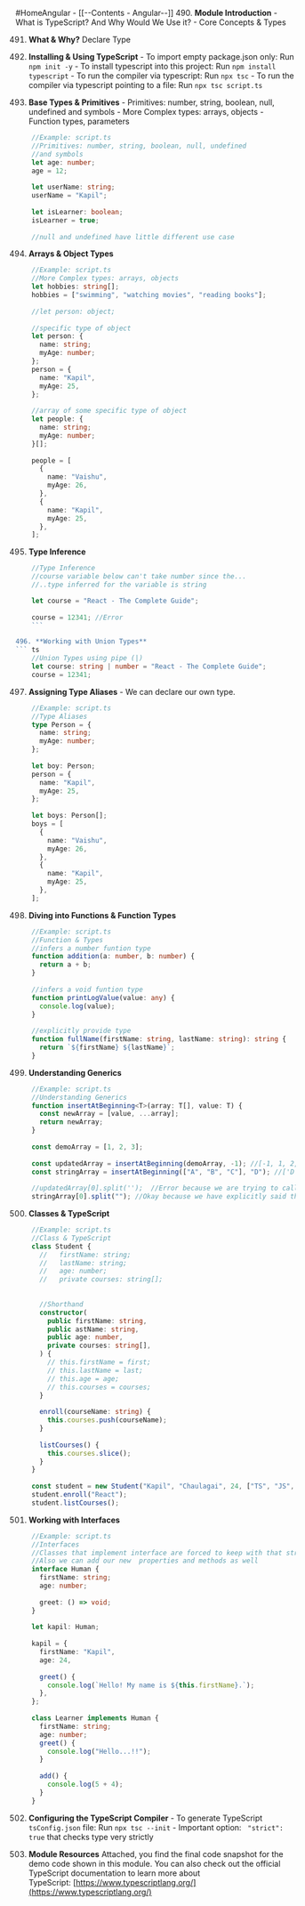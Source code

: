 #HomeAngular - [[--Contents - Angular--]]
490. **Module Introduction**
	- What is TypeScript? And Why Would We Use it?
	- Core Concepts & Types

491. **What & Why?**
	Declare Type

492. **Installing & Using TypeScript**
	- To import empty package.json only: Run `npm init -y`
	- To install typescript into this project: Run `npm install typescript`
	- To run the compiler via typescript: Run `npx tsc`
	- To run the compiler via typescript pointing to a file: Run `npx tsc script.ts`

493. **Base Types & Primitives**
	- Primitives: number, string, boolean, null, undefined and symbols
	- More Complex types: arrays, objects
	- Function types, parameters
``` ts
	//Example: script.ts
	//Primitives: number, string, boolean, null, undefined 
	//and symbols
	let age: number;
	age = 12;
	
	let userName: string;
	userName = "Kapil";
	
	let isLearner: boolean;
	isLearner = true;
	
	//null and undefined have little different use case
```

494. **Arrays & Object Types**
``` ts
	//Example: script.ts
	//More Complex types: arrays, objects
	let hobbies: string[];
	hobbies = ["swimming", "watching movies", "reading books"];
	
	//let person: object;
	
	//specific type of object
	let person: {
	  name: string;
	  myAge: number;
	};
	person = {
	  name: "Kapil",
	  myAge: 25,
	};
	
	//array of some specific type of object
	let people: {
	  name: string;
	  myAge: number;
	}[];
	
	people = [
	  {
	    name: "Vaishu",
	    myAge: 26,
	  },
	  {
	    name: "Kapil",
	    myAge: 25,
	  },
	];
```

495. **Type Inference**
``` ts
	//Type Inference
	//course variable below can't take number since the...  
	//..type inferred for the variable is string 

	let course = "React - The Complete Guide";
	
	course = 12341; //Error
	```

496. **Working with Union Types**
``` ts
	//Union Types using pipe (|)
	let course: string | number = "React - The Complete Guide";
	course = 12341;
```

497. **Assigning Type Aliases**
	- We can declare our own type.
``` ts
	//Example: script.ts
	//Type Aliases
	type Person = {
	  name: string;
	  myAge: number;
	};
	
	let boy: Person;
	person = {
	  name: "Kapil",
	  myAge: 25,
	};
	
	let boys: Person[];
	boys = [
	  {
	    name: "Vaishu",
	    myAge: 26,
	  },
	  {
	    name: "Kapil",
	    myAge: 25,
	  },
	];
```

498. **Diving into Functions & Function Types**
``` ts
	//Example: script.ts
	//Function & Types
	//infers a number funtion type
	function addition(a: number, b: number) {
	  return a + b;
	}
	
	//infers a void funtion type
	function printLogValue(value: any) {
	  console.log(value);
	}
	
	//explicitly provide type
	function fullName(firstName: string, lastName: string): string {
	  return `${firstName} ${lastName}`;
	}
```

499. **Understanding Generics**
``` ts
	//Example: script.ts
	//Understanding Generics
	function insertAtBeginning<T>(array: T[], value: T) {
	  const newArray = [value, ...array];
	  return newArray;
	}
	
	const demoArray = [1, 2, 3];
	
	const updatedArray = insertAtBeginning(demoArray, -1); //[-1, 1, 2, 3]
	const stringArray = insertAtBeginning(["A", "B", "C"], "D"); //['D','A','B','C']
	
	//updatedArray[0].split('');  //Error because we are trying to call split on a number
	stringArray[0].split(""); //Okay because we have explicitly said that the array contains strings
```

500. **Classes & TypeScript**
``` ts
	//Example: script.ts
	//Class & TypeScript
	class Student {
	  //   firstName: string;
	  //   lastName: string;
	  //   age: number;
	  //   private courses: string[];
	
	
	  //Shorthand
	  constructor(
	    public firstName: string,
	    public astName: string,
	    public age: number,
	    private courses: string[],
	  ) {
	    // this.firstName = first;
	    // this.lastName = last;
	    // this.age = age;
	    // this.courses = courses;
	  }
	
	  enroll(courseName: string) {
	    this.courses.push(courseName);
	  }
	
	  listCourses() {
	    this.courses.slice();
	  }
	}
	
	const student = new Student("Kapil", "Chaulagai", 24, ["TS", "JS", "NG"]);
	student.enroll("React");
	student.listCourses();
```

501. **Working with Interfaces**
``` ts
	//Example: script.ts
	//Interfaces
	//Classes that implement interface are forced to keep with that structure
	//Also we can add our new  properties and methods as well
	interface Human {
	  firstName: string;
	  age: number;
	
	  greet: () => void;
	}
	
	let kapil: Human;
	
	kapil = {
	  firstName: "Kapil",
	  age: 24,
	
	  greet() {
	    console.log(`Hello! My name is ${this.firstName}.`);
	  },
	};
	
	class Learner implements Human {
	  firstName: string;
	  age: number;
	  greet() {
	    console.log("Hello...!!");
	  }
	
	  add() {
	    console.log(5 + 4);
	  }
	}
```

502. **Configuring the TypeScript Compiler**
	- To generate TypeScript `tsConfig.json` file: Run `npx tsc --init`
	- Important option: ` "strict": true` that checks type very strictly

503. **Module Resources**
	Attached, you find the final code snapshot for the demo code shown in this module.
	You can also check out the official TypeScript documentation to
	learn more about TypeScript: [https://www.typescriptlang.org/](https://www.typescriptlang.org/)